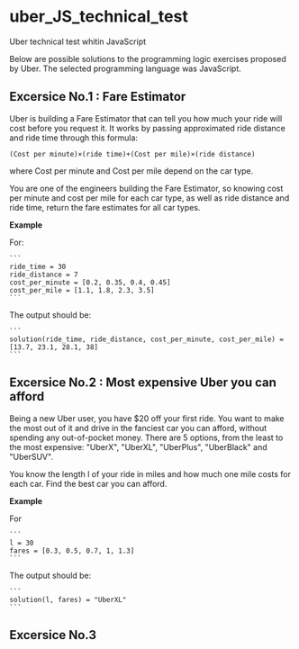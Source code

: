# uber_JS_technical_test
Uber technical test whitin JavaScript

Below are possible solutions to the programming logic exercises proposed by Uber.
The selected programming language was JavaScript.

## Excersice No.1 : Fare Estimator 

Uber is building a Fare Estimator that can tell you how much your ride will cost before you request it. It works by passing approximated ride distance and ride time through this formula:

    (Cost per minute)×(ride time)+(Cost per mile)×(ride distance)

where Cost per minute and Cost per mile depend on the car type.

You are one of the engineers building the Fare Estimator, so knowing cost per minute and cost per mile for each car type, as well as ride distance and ride time, return the fare estimates for all car types.

**Example**

For:

````
```
ride_time = 30
ride_distance = 7
cost_per_minute = [0.2, 0.35, 0.4, 0.45]
cost_per_mile = [1.1, 1.8, 2.3, 3.5]
```
````

The output should be: 

````
```
solution(ride_time, ride_distance, cost_per_minute, cost_per_mile) = [13.7, 23.1, 28.1, 38]
```
````

## Excersice No.2 : Most expensive Uber you can afford

Being a new Uber user, you have $20 off your first ride. You want to make the most out of it and drive in the fanciest car you can afford, without spending any out-of-pocket money. There are 5 options, from the least to the most expensive: "UberX", "UberXL", "UberPlus", "UberBlack" and "UberSUV".

You know the length l of your ride in miles and how much one mile costs for each car. Find the best car you can afford.

**Example**

For 

````
```
l = 30
fares = [0.3, 0.5, 0.7, 1, 1.3]
```
````

The output should be:

````
```
solution(l, fares) = "UberXL"
```
````


## Excersice No.3